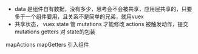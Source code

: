 - data 是组件自有数据，没有多少，思考会不会被共享，应用层共享的，只要多于一个组件要用，且关系不是简单的兄弟，就用vuex
- 共享状态，
  vuex state  管
  mutations 才能修改
  actions 被触发动作，提交mutations
  getters 对 state的包装


mapActions mapGetters 引入组件  